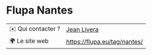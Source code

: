 # Flupa Nantes

|                    |                                                        |
| ------------------ | ------------------------------------------------------ |
| ✉️ Qui contacter ? | [Jean Livera](https://www.linkedin.com/in/jeanlivera/) |
| 🌍 Le site web     | https://flupa.eu/tag/nantes/                           |
